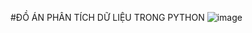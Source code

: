 #ĐỒ ÁN PHÂN TÍCH DỮ LIỆU TRONG PYTHON
![image](https://github.com/user-attachments/assets/f8a26b71-24d7-45cf-8b20-3d516f498536)

